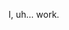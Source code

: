 I, uh... work.

<!---
OsmanMedoff/OsmanMedoff is a ✨ special ✨ repository because its `README.md` (this file) appears on your GitHub profile.
You can click the Preview link to take a look at your changes.
--->
